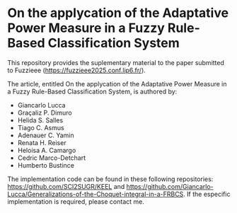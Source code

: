 # On the applycation of the Adaptative Power Measure in a Fuzzy Rule-Based Classification System

This repository provides the suplementary material to the paper submitted to Fuzzieee (https://fuzzieee2025.conf.lip6.fr/).

The article, entitled On the applycation of the Adaptative Power Measure in a Fuzzy Rule-Based Classification System, is authored by:
- Giancarlo Lucca
- Graçaliz P. Dimuro 
- Helida S. Salles
- Tiago C. Asmus
- Adenauer C. Yamin
- Renata H. Reiser
- Heloisa A. Camargo
- Cedric Marco-Detchart
- Humberto Bustince

The implementation code can be found in these following repositories: https://github.com/SCI2SUGR/KEEL and https://github.com/Giancarlo-Lucca/Generalizations-of-the-Choquet-integral-in-a-FRBCS. If the especific implementation is required, please contact me.
